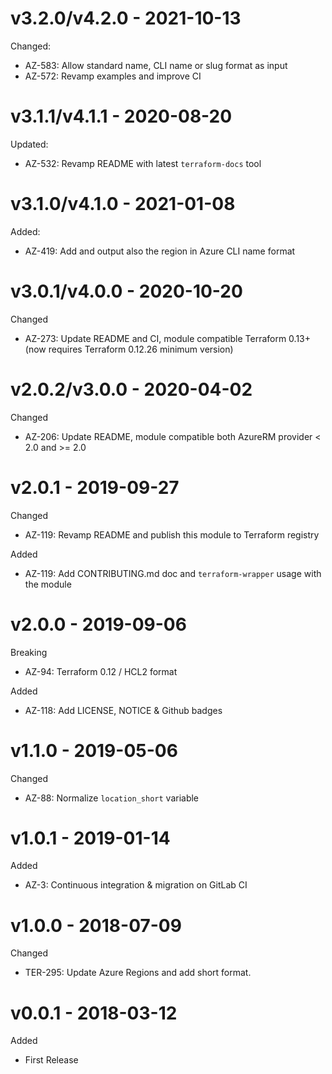 # v3.2.0/v4.2.0 - 2021-10-13

Changed:
  * AZ-583: Allow standard name, CLI name or slug format as input
  * AZ-572: Revamp examples and improve CI

# v3.1.1/v4.1.1 - 2020-08-20

Updated:
  * AZ-532: Revamp README with latest `terraform-docs` tool

# v3.1.0/v4.1.0 - 2021-01-08

Added:
  * AZ-419: Add and output also the region in Azure CLI name format

# v3.0.1/v4.0.0 - 2020-10-20

Changed
  * AZ-273: Update README and CI, module compatible Terraform 0.13+ (now requires Terraform 0.12.26 minimum version)

# v2.0.2/v3.0.0 - 2020-04-02

Changed
  * AZ-206: Update README, module compatible both AzureRM provider < 2.0 and >= 2.0

# v2.0.1 - 2019-09-27

Changed
  * AZ-119: Revamp README and publish this module to Terraform registry

Added
  * AZ-119: Add CONTRIBUTING.md doc and `terraform-wrapper` usage with the module

# v2.0.0 - 2019-09-06

Breaking
  * AZ-94: Terraform 0.12 / HCL2 format

Added
  * AZ-118: Add LICENSE, NOTICE & Github badges

# v1.1.0 - 2019-05-06

Changed
  * AZ-88: Normalize `location_short` variable

# v1.0.1 - 2019-01-14

Added
  * AZ-3: Continuous integration & migration on GitLab CI

# v1.0.0 - 2018-07-09

Changed
  * TER-295: Update Azure Regions and add short format.

# v0.0.1 - 2018-03-12

Added
  * First Release
